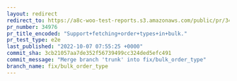 ```yaml
---
layout: redirect
redirect_to: https://a8c-woo-test-reports.s3.amazonaws.com/public/pr/34976/e2e/index.html
pr_number: 34976
pr_title_encoded: "Support+fetching+order+types+in+bulk."
pr_test_type: e2e
last_published: "2022-10-07 07:55:25 +0000"
commit_sha: 3cb21057aa7de352f56739499cc324ded5efc491
commit_message: "Merge branch 'trunk' into fix/bulk_order_type"
branch_name: fix/bulk_order_type
---
```

